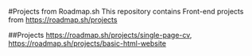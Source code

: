 #Projects from Roadmap.sh
This repository contains Front-end projects from https://roadmap.sh/projects


##Projects
https://roadmap.sh/projects/single-page-cv, 
https://roadmap.sh/projects/basic-html-website
